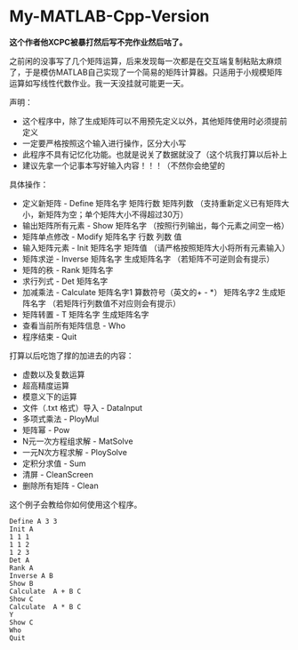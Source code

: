 # My-MATLAB-Cpp-Version

**这个作者他XCPC被暴打然后写不完作业然后咕了。**

​		之前闲的没事写了几个矩阵运算，后来发现每一次都是在交互端复制粘贴太麻烦了，于是模仿MATLAB自己实现了一个简易的矩阵计算器。只适用于小规模矩阵运算如写线性代数作业。我一天没挂就可能更一天。

声明：

+ 这个程序中，除了生成矩阵可以不用预先定义以外，其他矩阵使用时必须提前定义
+ 一定要严格按照这个输入进行操作，区分大小写
+ 此程序不具有记忆化功能。也就是说关了数据就没了（这个坑我打算以后补上
+ 建议先拿一个记事本写好输入内容！！！（不然你会绝望的

具体操作：

+ 定义新矩阵 - Define  矩阵名字  矩阵行数  矩阵列数
  （支持重新定义已有矩阵大小，新矩阵为空；单个矩阵大小不得超过30万）
+ 输出矩阵所有元素 - Show  矩阵名字
  （按照行列输出，每个元素之间空一格）
+ 矩阵单点修改 - Modify 矩阵名字  行数  列数  值
+ 输入矩阵元素 - Init  矩阵名字 矩阵值
  （请严格按照矩阵大小将所有元素输入）
+ 矩阵求逆 - Inverse  矩阵名字  生成矩阵名字
  （若矩阵不可逆则会有提示）
+ 矩阵的秩 - Rank  矩阵名字
+ 求行列式 - Det  矩阵名字
+ 加减乘法 - Calculate  矩阵名字1  算数符号（英文的+ - *）  矩阵名字2  生成矩阵名字
  （若矩阵行列数值不对应则会有提示）
+ 矩阵转置 - T  矩阵名字  生成矩阵名字
+ 查看当前所有矩阵信息 - Who
+ 程序结束 - Quit

打算以后吃饱了撑的加进去的内容：

+ 虚数以及复数运算
+ 超高精度运算
+ 模意义下的运算
+ 文件（.txt 格式）导入 - DataInput
+ 多项式乘法 - PloyMul
+ 矩阵幂 - Pow
+ N元一次方程组求解 - MatSolve
+ 一元N次方程求解 - PloySolve
+ 定积分求值 - Sum
+ 清屏 - CleanScreen
+ 删除所有矩阵 - Clean

这个例子会教给你如何使用这个程序。

```
Define A 3 3
Init A
1 1 1
1 1 2
1 2 3
Det A
Rank A
Inverse A B
Show B
Calculate  A + B C
Show C
Calculate  A * B C
Y
Show C
Who
Quit
```
